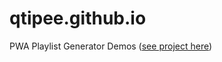 # qtipee.github.io

PWA Playlist Generator Demos ([see project here](https://github.com/HE-Arc/pwa-playlist-generator))
